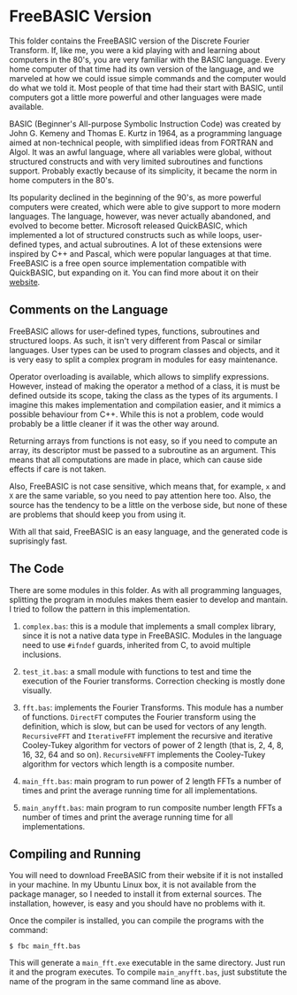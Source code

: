 # FreeBASIC Version
This folder contains the FreeBASIC version of the Discrete Fourier Transform. If, like me, you were a kid playing with and learning about computers in the 80's, you are very familiar with the BASIC language. Every home computer of that time had its own version of the language, and we marveled at how we could issue simple commands and the computer would do what we told it. Most people of that time had their start with BASIC, until computers got a little more powerful and other languages were made available.

BASIC (Beginner's All-purpose Symbolic Instruction Code) was created by John G. Kemeny and Thomas E. Kurtz in 1964, as a programming language aimed at non-technical people, with simplified ideas from FORTRAN and Algol. It was an awful language, where all variables were global, without structured constructs and with very limited subroutines and functions support. Probably exactly because of its simplicity, it became the norm in home computers in the 80's.

Its popularity declined in the beginning of the 90's, as more powerful computers were created, which were able to give support to more modern languages. The language, however, was never actually abandoned, and evolved to become better. Microsoft released QuickBASIC, which implemented a lot of structured constructs such as while loops, user-defined types, and actual subroutines. A lot of these extensions were inspired by C++ and Pascal, which were popular languages at that time. FreeBASIC is a free open source implementation compatible with QuickBASIC, but expanding on it. You can find more about it on their [website](https://www.freebasic.net/).

## Comments on the Language
FreeBASIC allows for user-defined types, functions, subroutines and structured loops. As such, it isn't very different from Pascal or similar languages. User types can be used to program classes and objects, and it is very easy to split a complex program in modules for easy maintenance.

Operator overloading is available, which allows to simplify expressions. However, instead of making the operator a method of a class, it is must be defined outside its scope, taking the class as the types of its arguments. I imagine this makes implementation and compilation easier, and it mimics a possible behaviour from C++. While this is not a problem, code would probably be a little cleaner if it was the other way around.

Returning arrays from functions is not easy, so if you need to compute an array, its descriptor must be passed to a subroutine as an argument. This means that all computations are made in place, which can cause side effects if care is not taken.

Also, FreeBASIC is not case sensitive, which means that, for example, `x` and `X` are the same variable, so you need to pay attention here too. Also, the source has the tendency to be a little on the verbose side, but none of these are problems that should keep you from using it.

With all that said, FreeBASIC is an easy language, and the generated code is suprisingly fast.


## The Code
There are some modules in this folder. As with all programming languages, splitting the program in modules makes them easier to develop and mantain. I tried to follow the pattern in this implementation.

1. `complex.bas`: this is a module that implements a small complex library, since it is not a native data type in FreeBASIC. Modules in the language need to use `#ifndef` guards, inherited from C, to avoid multiple inclusions.

2. `test_it.bas`: a small module with functions to test and time the execution of the Fourier transforms. Correction checking is mostly done visually.

3. `fft.bas`: implements the Fourier Transforms. This module has a number of functions. `DirectFT` computes the Fourier transform using the definition, which is slow, but can be used for vectors of any length. `RecursiveFFT` and `IterativeFFT` implement the recursive and iterative Cooley-Tukey algorithm for vectors of power of 2 length (that is, 2, 4, 8, 16, 32, 64 and so on). `RecursiveNFFT` implements the Cooley-Tukey algorithm for vectors which length is a composite number.

4. `main_fft.bas`: main program to run power of 2 length FFTs a number of times and print the average running time for all implementations.

5. `main_anyfft.bas`: main program to run composite number length FFTs a number of times and print the average running time for all implementations.

## Compiling and Running
You will need to download FreeBASIC from their website if it is not installed in your machine. In my Ubuntu Linux box, it is not available from the package manager, so I needed to install it from external sources. The installation, however, is easy and you should have no problems with it.

Once the compiler is installed, you can compile the programs with the command:

```
$ fbc main_fft.bas
```

This will generate a `main_fft.exe` executable in the same directory. Just run it and the program executes. To compile `main_anyfft.bas`, just substitute the name of the program in the same command line as above.
